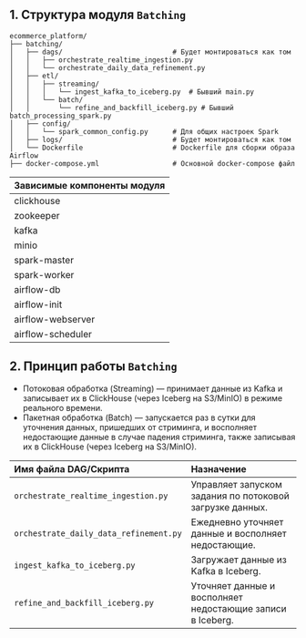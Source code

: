 

## 1. Структура модуля **`Batching`**

```
ecommerce_platform/
├── batching/
│   ├── dags/                           # Будет монтироваться как том
│   │   ├── orchestrate_realtime_ingestion.py
│   │   └── orchestrate_daily_data_refinement.py
│   ├── etl/
│   │   ├── streaming/
│   │   │   └── ingest_kafka_to_iceberg.py  # Бывший main.py
│   │   └── batch/
│   │       └── refine_and_backfill_iceberg.py # Бывший batch_processing_spark.py
│   ├── config/
│   │   └── spark_common_config.py      # Для общих настроек Spark
│   ├── logs/                           # Будет монтироваться как том
│   └── Dockerfile                      # Dockerfile для сборки образа Airflow
├── docker-compose.yml                  # Основной docker-compose файл
```

| Зависимые компоненты модуля |
| :------------------------------------ |
| clickhouse |
| zookeeper |
| kafka |
| minio |
| spark-master |
| spark-worker |
| airflow-db |
| airflow-init |
| airflow-webserver |
| airflow-scheduler |

## 2. Принцип работы **`Batching`**

- Потоковая обработка (Streaming) — принимает данные из Kafka и записывает их в ClickHouse (через Iceberg на S3/MinIO) в режиме реального времени.
- Пакетная обработка (Batch) — запускается раз в сутки для уточнения данных, пришедших от стриминга, и восполняет недостающие данные в случае падения стриминга, также записывая их в ClickHouse (через Iceberg на S3/MinIO).


| Имя файла DAG/Скрипта                 | Назначение                                             |
| :------------------------------------ | :----------------------------------------------------- |
| `orchestrate_realtime_ingestion.py`   | Управляет запуском задания по потоковой загрузке данных. |
| `orchestrate_daily_data_refinement.py`| Ежедневно уточняет данные и восполняет недостающие.     |
| `ingest_kafka_to_iceberg.py`          | Загружает данные из Kafka в Iceberg.                    |
| `refine_and_backfill_iceberg.py`      | Уточняет данные и восполняет недостающие записи в Iceberg. |

